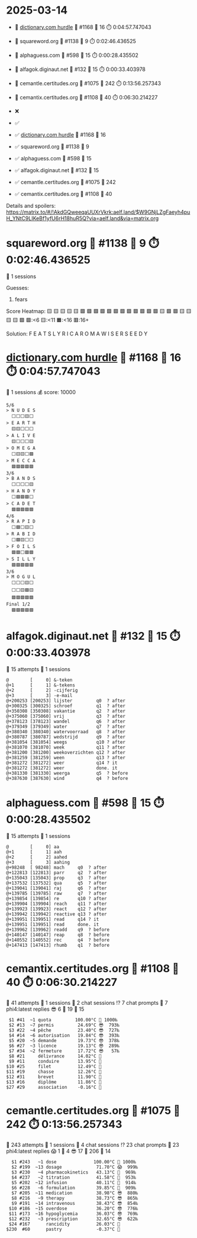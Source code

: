 # 2025-03-14

- 🔗 [dictionary.com hurdle](https://play.dictionary.com/games/todays-hurdle) 🧩 #1168 🥳 16 ⏱️ 0:04:57.747043
- 🔗 squareword.org 🧩 #1138 🥳 9 ⏱️ 0:02:46.436525
- 🔗 alphaguess.com 🧩 #598 🥳 15 ⏱️ 0:00:28.435502
- 🔗 alfagok.diginaut.net 🧩 #132 🥳 15 ⏱️ 0:00:33.403978
- 🔗 cemantle.certitudes.org 🧩 #1075 🥳 242 ⏱️ 0:13:56.257343
- 🔗 cemantix.certitudes.org 🧩 #1108 🥳 40 ⏱️ 0:06:30.214227

- ❌
- ✅

- ✅ [dictionary.com hurdle](https://play.dictionary.com/games/todays-hurdle) 🧩 #1168 🥳 16
- ✅ squareword.org 🧩 #1138 🥳 9
- ✅ alphaguess.com 🧩 #598 🥳 15
- ✅ alfagok.diginaut.net 🧩 #132 🥳 15
- ✅ cemantle.certitudes.org 🧩 #1075 🥳 242
- ✅ cemantix.certitudes.org 🧩 #1108 🥳 40

Details and spoilers: https://matrix.to/#/!AkdGQweeqaUUXrVkrk:aelf.land/$W9GNjLZgFaeyh4puH_YNtC9LIKeBf1yfU6rH18huR5Q?via=aelf.land&via=matrix.org

# squareword.org 🧩 #1138 🥳 9 ⏱️ 0:02:46.436525

📜 1 sessions

Guesses:
1. fears

Score Heatmap:
    🟨 🟨 🟨 🟨 🟨
    🟩 🟩 🟩 🟩 🟩
    🟩 🟩 🟩 🟩 🟩
    🟩 🟩 🟨 🟩 🟩
    🟨 🟨 🟨 🟨 🟩
    🟩:<6 🟨:<11 🟧:<16 🟥:16+

Solution:
    F E A T S
    L Y R I C
    A R O M A
    W I S E R
    S E E D Y

# [dictionary.com hurdle](https://play.dictionary.com/games/todays-hurdle) 🧩 #1168 🥳 16 ⏱️ 0:04:57.747043

📜 1 sessions
💰 score: 10000

    5/6
    > N U D E S
      ⬜⬜⬜🟨⬜
    > E A R T H
      🟨🟨⬜⬜⬜
    > A L I V E
      🟨⬜⬜⬜🟨
    > O M E G A
      ⬜🟨🟨⬜🟩
    > M E C C A
      🟩🟩🟩🟩🟩
    3/6
    > B A N D S
      ⬜⬜⬜⬜🟨
    > H A N D Y
      ⬜🟩🟩🟩⬜
    > C A D E T
      🟩🟩🟩🟩🟩
    4/6
    > R A P I D
      ⬜🟩⬜🟨⬜
    > R A B I D
      ⬜🟩🟨⬜⬜
    > F O I L S
      🟩🟩⬜🟩🟩
    > S I L L Y
      🟩🟩🟩🟩🟩
    3/6
    > M O G U L
      ⬜⬜⬜🟨⬜
      ⬜⬜🟨🟩🟨
      🟩🟩🟩🟩🟩
    Final 1/2
      🟩🟩🟩🟩🟩

# alfagok.diginaut.net 🧩 #132 🥳 15 ⏱️ 0:00:33.403978

🤔 15 attempts
📜 1 sessions

    @        [     0] &-teken         
    @+1      [     1] &-tekens        
    @+2      [     2] -cijferig       
    @+3      [     3] -e-mail         
    @+200253 [200253] lijster         q0  ? after
    @+300325 [300325] schroef         q1  ? after
    @+350308 [350308] vakantie        q2  ? after
    @+375060 [375060] vrij            q3  ? after
    @+378123 [378123] wandel          q6  ? after
    @+379349 [379349] water           q7  ? after
    @+380340 [380340] watervoorraad   q8  ? after
    @+380787 [380787] wedstrijd       q9  ? after
    @+381054 [381054] weegs           q10 ? after
    @+381070 [381070] week            q11 ? after
    @+381200 [381200] weekoverzichten q12 ? after
    @+381259 [381259] ween            q13 ? after
    @+381272 [381272] weer            q14 ? it
    @+381272 [381272] weer            done. it
    @+381330 [381330] weerga          q5  ? before
    @+387630 [387630] wind            q4  ? before

# alphaguess.com 🧩 #598 🥳 15 ⏱️ 0:00:28.435502

🤔 15 attempts
📜 1 sessions

    @        [     0] aa       
    @+1      [     1] aah      
    @+2      [     2] aahed    
    @+3      [     3] aahing   
    @+98248  [ 98248] mach     q0  ? after
    @+122813 [122813] parr     q2  ? after
    @+135043 [135043] prop     q3  ? after
    @+137532 [137532] qua      q5  ? after
    @+139041 [139041] raj      q6  ? after
    @+139785 [139785] raw      q7  ? after
    @+139854 [139854] re       q10 ? after
    @+139904 [139904] reach    q11 ? after
    @+139923 [139923] react    q12 ? after
    @+139942 [139942] reactive q13 ? after
    @+139951 [139951] read     q14 ? it
    @+139951 [139951] read     done. it
    @+139962 [139962] readd    q9  ? before
    @+140147 [140147] reap     q8  ? before
    @+140552 [140552] rec      q4  ? before
    @+147413 [147413] rhumb    q1  ? before

# cemantix.certitudes.org 🧩 #1108 🥳 40 ⏱️ 0:06:30.214227

🤔 41 attempts
📜 1 sessions
🫧 2 chat sessions
⁉️ 7 chat prompts
🤖 7 phi4:latest replies
😎  6 🥶 19 🧊 15

     $1 #41  ~1 quota         100.00°C 🥳 1000‰
     $2 #13  ~7 permis         24.69°C 😎  793‰
     $3 #22  ~4 pêche          23.40°C 😎  727‰
     $4 #14  ~6 autorisation   19.84°C 😎  393‰
     $5 #20  ~5 demande        19.73°C 😎  378‰
     $6 #27  ~3 licence        19.13°C 😎  289‰
     $7 #34  ~2 fermeture      17.72°C 😎   57‰
     $8 #21     délivrance     14.02°C 🥶
     $9 #11     conduire       13.95°C 🥶
    $10 #25     filet          12.49°C 🥶
    $11 #19     chasse         12.26°C 🥶
    $12 #31     brevet         11.90°C 🥶
    $13 #16     diplôme        11.86°C 🥶
    $27 #29     association    -0.16°C 🧊

# cemantle.certitudes.org 🧩 #1075 🥳 242 ⏱️ 0:13:56.257343

🤔 243 attempts
📜 1 sessions
🫧 4 chat sessions
⁉️ 23 chat prompts
🤖 23 phi4:latest replies
😱   1 🥵   4 😎  17 🥶 206 🧊  14

      $1 #243   ~1 dose              100.00°C 🥳 1000‰
      $2 #199  ~13 dosage             71.70°C 😱  999‰
      $3 #230   ~4 pharmacokinetics   43.13°C 🥵  969‰
      $4 #237   ~2 titration          41.58°C 🥵  953‰
      $5 #202  ~12 infusion           40.11°C 🥵  914‰
      $6 #228   ~6 formulation        39.85°C 🥵  909‰
      $7 #205  ~11 medication         38.98°C 😎  880‰
      $8 #216   ~9 therapy            38.73°C 😎  865‰
      $9 #191  ~14 intravenous        38.43°C 😎  854‰
     $10 #186  ~15 overdose           36.20°C 😎  776‰
     $11 #173  ~16 hypoglycemia       36.03°C 😎  769‰
     $12 #232   ~3 prescription       32.65°C 😎  622‰
     $24 #167      rancidity          26.03°C 🥶
    $230  #60      pastry             -0.37°C 🧊
